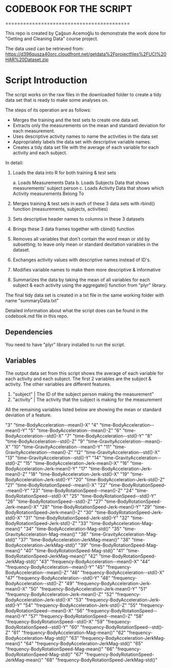 # CODEBOOK FOR THE SCRIPT
==========================================

This repo is created by Çağsun Acemoğlu to demonstrate the work done for "Getting and Cleaning Data" course project.

The data used can be retrieved from: https://d396qusza40orc.cloudfront.net/getdata%2Fprojectfiles%2FUCI%20HAR%20Dataset.zip


# Script Introduction

The script works on the raw files in the downloaded folder to create a tidy data set that is ready to make some analyses on. 

The steps of its operation are as follows:
* Merges the training and the test sets to create one data set.
* Extracts only the measurements on the mean and standard deviation for each measurement. 
* Uses descriptive activity names to name the activities in the data set
* Appropriately labels the data set with descriptive variable names. 
* Creates a tidy data set file with the average of each variable for each activity and each subject.

In detail:

1. Loads the data into R for both training & test sets

	a. Loads Measurements Data
	b. Loads Subjects Data that shows measurements' subject person
	c. Loads Activity Data that shows which Activity measurements Belong To

2. Merges training & test sets in each of these 3 data sets with rbind() function (measurements, subjects, activities)
3. Sets descriptive header names to columns in these 3 datasets
4. Brings these 3 data frames together with cbind() function
5. Removes all variables that don't contain the word mean or std by subsetting; to leave only mean or standard devitation variables in the dataset.
6. Exchanges activity values with descriptive names instead of ID's.
7. Modifies variable names to make them more descriptive & informative
8. Summarizes the data by taking the mean of all variables for each subject & each activity using the aggregate() function from "plyr" library. 



The final tidy data set is created in a txt file in the same working folder with name "summaryData.txt"

Detailed information about what the script does can be found in the codebook.md file in this repo.

## Dependencies

You need to have "plyr" library installed to run the script.

## Variables

The output data set from this script shows the average of each variable for each activity and each subject. The first 2 variables are the subject & activity. The other variables are different features.

1. "subject" | The ID of the subject person making the measurement"
2. "activity" | The activity that the subject is making for the measurement

All the remaining variables listed below are showing the mean or standard deviation of a feature. 


"3" "time-BodyAcceleration--mean()-X"
"4" "time-BodyAcceleration--mean()-Y"
"5" "time-BodyAcceleration--mean()-Z"
"6" "time-BodyAcceleration--std()-X"
"7" "time-BodyAcceleration--std()-Y"
"8" "time-BodyAcceleration--std()-Z"
"9" "time-GravityAcceleration--mean()-X"
"10" "time-GravityAcceleration--mean()-Y"
"11" "time-GravityAcceleration--mean()-Z"
"12" "time-GravityAcceleration--std()-X"
"13" "time-GravityAcceleration--std()-Y"
"14" "time-GravityAcceleration--std()-Z"
"15" "time-BodyAcceleration-Jerk-mean()-X"
"16" "time-BodyAcceleration-Jerk-mean()-Y"
"17" "time-BodyAcceleration-Jerk-mean()-Z"
"18" "time-BodyAcceleration-Jerk-std()-X"
"19" "time-BodyAcceleration-Jerk-std()-Y"
"20" "time-BodyAcceleration-Jerk-std()-Z"
"21" "time-BodyRotationSpeed--mean()-X"
"22" "time-BodyRotationSpeed--mean()-Y"
"23" "time-BodyRotationSpeed--mean()-Z"
"24" "time-BodyRotationSpeed--std()-X"
"25" "time-BodyRotationSpeed--std()-Y"
"26" "time-BodyRotationSpeed--std()-Z"
"27" "time-BodyRotationSpeed-Jerk-mean()-X"
"28" "time-BodyRotationSpeed-Jerk-mean()-Y"
"29" "time-BodyRotationSpeed-Jerk-mean()-Z"
"30" "time-BodyRotationSpeed-Jerk-std()-X"
"31" "time-BodyRotationSpeed-Jerk-std()-Y"
"32" "time-BodyRotationSpeed-Jerk-std()-Z"
"33" "time-BodyAcceleration-Mag-mean()"
"34" "time-BodyAcceleration-Mag-std()"
"35" "time-GravityAcceleration-Mag-mean()"
"36" "time-GravityAcceleration-Mag-std()"
"37" "time-BodyAcceleration-JerkMag-mean()"
"38" "time-BodyAcceleration-JerkMag-std()"
"39" "time-BodyRotationSpeed-Mag-mean()"
"40" "time-BodyRotationSpeed-Mag-std()"
"41" "time-BodyRotationSpeed-JerkMag-mean()"
"42" "time-BodyRotationSpeed-JerkMag-std()"
"43" "frequency-BodyAcceleration--mean()-X"
"44" "frequency-BodyAcceleration--mean()-Y"
"45" "frequency-BodyAcceleration--mean()-Z"
"46" "frequency-BodyAcceleration--std()-X"
"47" "frequency-BodyAcceleration--std()-Y"
"48" "frequency-BodyAcceleration--std()-Z"
"49" "frequency-BodyAcceleration-Jerk-mean()-X"
"50" "frequency-BodyAcceleration-Jerk-mean()-Y"
"51" "frequency-BodyAcceleration-Jerk-mean()-Z"
"52" "frequency-BodyAcceleration-Jerk-std()-X"
"53" "frequency-BodyAcceleration-Jerk-std()-Y"
"54" "frequency-BodyAcceleration-Jerk-std()-Z"
"55" "frequency-BodyRotationSpeed--mean()-X"
"56" "frequency-BodyRotationSpeed--mean()-Y"
"57" "frequency-BodyRotationSpeed--mean()-Z"
"58" "frequency-BodyRotationSpeed--std()-X"
"59" "frequency-BodyRotationSpeed--std()-Y"
"60" "frequency-BodyRotationSpeed--std()-Z"
"61" "frequency-BodyAcceleration-Mag-mean()"
"62" "frequency-BodyAcceleration-Mag-std()"
"63" "frequency-BodyAcceleration-JerkMag-mean()"
"64" "frequency-BodyAcceleration-JerkMag-std()"
"65" "frequency-BodyRotationSpeed-Mag-mean()"
"66" "frequency-BodyRotationSpeed-Mag-std()"
"67" "frequency-BodyRotationSpeed-JerkMag-mean()"
"68" "frequency-BodyRotationSpeed-JerkMag-std()"
